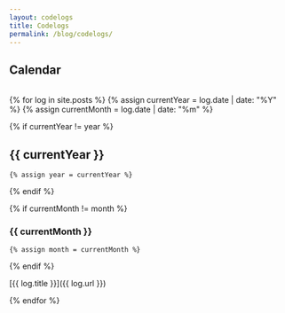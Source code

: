 ```yaml
---
layout: codelogs
title: Codelogs
permalink: /blog/codelogs/
---
```


## Calendar

<table id="calendar_table">

</table>

{% for log in site.posts %}
  {% assign currentYear = log.date | date: "%Y" %}
  {% assign currentMonth = log.date | date: "%m" %}

  {% if currentYear != year %}

## {{ currentYear }}

    {% assign year = currentYear %}
  {% endif %}

  {% if currentMonth != month %}

### {{ currentMonth }}

    {% assign month = currentMonth %}
  {% endif %}

[{{ log.title }}]({{ log.url }})

{% endfor %}
